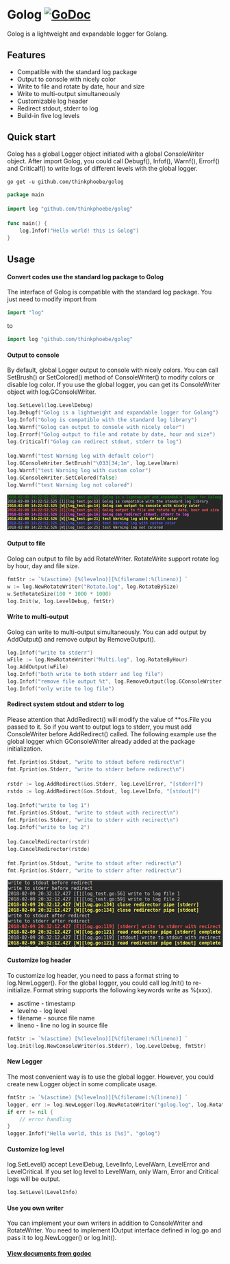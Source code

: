 # Golog [![GoDoc](https://godoc.org/github.com/thinkphoebe/golog?status.svg)](https://godoc.org/github.com/thinkphoebe/golog)
Golog is a lightweight and expandable logger for Golang.

## Features
* Compatible with the standard log package
* Output to console with nicely color
* Write to file and rotate by date, hour and size
* Write to multi-output simultaneously
* Customizable log header
* Redirect stdout, stderr to log
* Build-in five log levels

## Quick start
Golog has a global Logger object initiated with a global ConsoleWriter object.
After import Golog, you could call Debugf(), Infof(), Warnf(), Errorf() and Criticalf() to write logs of different levels with the global logger.
```
go get -u github.com/thinkphoebe/golog
```
```go
package main

import log "github.com/thinkphoebe/golog"

func main() {
    log.Infof("Hello world! this is Golog")
}
```

## Usage

#### Convert codes use the standard log package to Golog
The interface of Golog is compatible with the standard log package. You just need to modify import from
```go
import "log"
```
to
```go
import log "github.com/thinkphoebe/golog"
```

#### Output to console
By default, global Logger output to console with nicely colors.
You can call SetBrush() or SetColored() method of ConsoleWriter() to modify colors or disable log color.
If you use the global logger, you can get its ConsoleWriter object with log.GConsoleWriter.

```go
log.SetLevel(log.LevelDebug)
log.Debugf("Golog is a lightweight and expandable logger for Golang")
log.Infof("Golog is compatible with the standard log library")
log.Warnf("Golog can output to console with nicely color")
log.Errorf("Golog output to file and rotate by date, hour and size")
log.Criticalf("Golog can redirect stdout, stderr to log")

log.Warnf("test Warning log with default color")
log.GConsoleWriter.SetBrush("\033[34;1m", log.LevelWarn)
log.Warnf("test Warning log with custom color")
log.GConsoleWriter.SetColored(false)
log.Warnf("test Warning log not colored")
```
![Console colored](https://raw.githubusercontent.com/thinkphoebe/golog/master/console.png)

#### Output to file
Golog can output to file by add RotateWriter. RotateWrite support rotate log by hour, day and file size.
```go
fmtStr := `%(asctime) [%(levelno)][%(filename):%(lineno)] `
w := log.NewRotateWriter("Rotate.log", log.RotateBySize)
w.SetRotateSize(100 * 1000 * 1000)
log.Init(w, log.LevelDebug, fmtStr)
```

#### Write to multi-output
Golog can write to multi-output simultaneously. You can add output by AddOutput() and remove output by RemoveOutput().
```go
log.Infof("write to stderr")
wFile := log.NewRotateWriter("Multi.log", log.RotateByHour)
log.AddOutput(wFile)
log.Infof("both write to both stderr and log file")
log.Infof("remove file output %t", log.RemoveOutput(log.GConsoleWriter))
log.Infof("only write to log file")
```

#### Redirect system stdout and stderr to log
Please attention that AddRedirect() will modify the value of \*\*os.File you passed to it. 
So if you want to output logs to stderr, you must add ConsoleWriter before AddRedirect() called.
The following example use the global logger which GConsoleWriter already added at the package initialization.
```go
fmt.Fprint(os.Stdout, "write to stdout before redirect\n")
fmt.Fprint(os.Stderr, "write to stderr before redirect\n")

rstdr := log.AddRedirect(&os.Stderr, log.LevelError, "[stderr]")
rstdo := log.AddRedirect(&os.Stdout, log.LevelInfo, "[stdout]")

log.Infof("write to log 1")
fmt.Fprint(os.Stdout, "write to stdout with recirect\n")
fmt.Fprint(os.Stderr, "write to stderr with recirect\n")
log.Infof("write to log 2")

log.CancelRedirector(rstdr)
log.CancelRedirector(rstdo)

fmt.Fprint(os.Stdout, "write to stdout after redirect\n")
fmt.Fprint(os.Stderr, "write to stderr after redirect\n")
```
![Console colored](https://raw.githubusercontent.com/thinkphoebe/golog/master/redirect.png)

#### Customize log header
To customize log header, you need to pass a format string to log.NewLogger().
For the global logger, you could call log.Init() to re-initialize.
Format string supports the following keywords write as %(xxx).
* asctime - timestamp
* levelno - log level
* filename - source file name
* lineno - line no log in source file

```go
fmtStr := `%(asctime) [%(levelno)][%(filename):%(lineno)] `
log.Init(log.NewConsoleWriter(os.Stderr), log.LevelDebug, fmtStr)
```

#### New Logger
The most convenient way is to use the global logger. However, you could create new Logger object in some complicate usage.
```go
fmtStr := `%(asctime) [%(levelno)][%(filename):%(lineno)] `
logger, err := log.NewLogger(log.NewRotateWriter("golog.log", log.RotateByHour), log.LevelDebug, fmtStr)
if err != nil {
    // error handling
}
logger.Infof("Hello world, this is [%s]", "golog")
```
    
#### Customize log level
log.SetLevel() accept LevelDebug, LevelInfo, LevelWarn, LevelError and LevelCritical. 
If you set log level to LevelWarn, only Warn, Error and Critical logs will be output.
```go
log.SetLevel(LevelInfo)
```

#### Use you own writer
You can implement your own writers in addition to ConsoleWriter and RotateWriter. 
You need to implement IOutput interface defined in log.go and pass it to log.NewLogger() or log.Init().

#### [View documents from godoc](https://godoc.org/github.com/thinkphoebe/golog)

